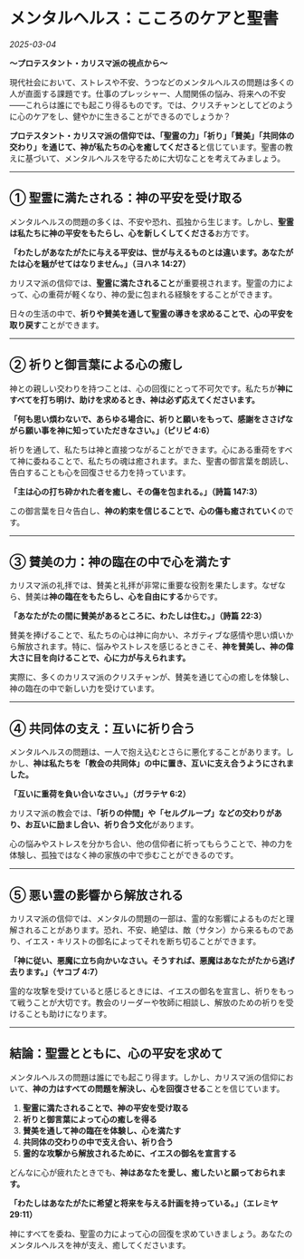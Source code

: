 # **メンタルヘルス：こころのケアと聖書**

*2025-03-04*

**〜プロテスタント・カリスマ派の視点から〜**

現代社会において、ストレスや不安、うつなどのメンタルヘルスの問題は多くの人が直面する課題です。仕事のプレッシャー、人間関係の悩み、将来への不安――これらは誰にでも起こり得るものです。では、クリスチャンとしてどのように心のケアをし、健やかに生きることができるのでしょうか？

**プロテスタント・カリスマ派の信仰では、「聖霊の力」「祈り」「賛美」「共同体の交わり」を通じて、神が私たちの心を癒してくださる**と信じています。聖書の教えに基づいて、メンタルヘルスを守るために大切なことを考えてみましょう。

---

## **① 聖霊に満たされる：神の平安を受け取る**

メンタルヘルスの問題の多くは、不安や恐れ、孤独から生じます。しかし、**聖霊は私たちに神の平安をもたらし、心を新しくしてくださる**お方です。

**「わたしがあなたがたに与える平安は、世が与えるものとは違います。あなたがたは心を騒がせてはなりません。」（ヨハネ 14:27）**

カリスマ派の信仰では、**聖霊に満たされること**が重要視されます。聖霊の力によって、心の重荷が軽くなり、神の愛に包まれる経験をすることができます。

日々の生活の中で、**祈りや賛美を通して聖霊の導きを求めることで、心の平安を取り戻す**ことができます。

---

## **② 祈りと御言葉による心の癒し**

神との親しい交わりを持つことは、心の回復にとって不可欠です。私たちが**神にすべてを打ち明け、助けを求めるとき、神は必ず応えてくださいます。**

**「何も思い煩わないで、あらゆる場合に、祈りと願いをもって、感謝をささげながら願い事を神に知っていただきなさい。」（ピリピ 4:6）**

祈りを通して、私たちは神と直接つながることができます。心にある重荷をすべて神に委ねることで、私たちの魂は癒されます。また、聖書の御言葉を朗読し、告白することも心を回復させる力を持っています。

**「主は心の打ち砕かれた者を癒し、その傷を包まれる。」（詩篇 147:3）**

この御言葉を日々告白し、**神の約束を信じることで、心の傷も癒されていく**のです。

---

## **③ 賛美の力：神の臨在の中で心を満たす**

カリスマ派の礼拝では、賛美と礼拝が非常に重要な役割を果たします。なぜなら、賛美は**神の臨在をもたらし、心を自由にする**からです。

**「あなたがたの間に賛美があるところに、わたしは住む。」（詩篇 22:3）**

賛美を捧げることで、私たちの心は神に向かい、ネガティブな感情や思い煩いから解放されます。特に、悩みやストレスを感じるときこそ、**神を賛美し、神の偉大さに目を向けることで、心に力が与えられます。**

実際に、多くのカリスマ派のクリスチャンが、賛美を通じて心の癒しを体験し、神の臨在の中で新しい力を受けています。

---

## **④ 共同体の支え：互いに祈り合う**

メンタルヘルスの問題は、一人で抱え込むとさらに悪化することがあります。しかし、**神は私たちを「教会の共同体」の中に置き、互いに支え合うようにされました。**

**「互いに重荷を負い合いなさい。」（ガラテヤ 6:2）**

カリスマ派の教会では、**「祈りの仲間」や「セルグループ」などの交わりがあり、お互いに励まし合い、祈り合う文化**があります。

心の悩みやストレスを分かち合い、他の信仰者に祈ってもらうことで、神の力を体験し、孤独ではなく神の家族の中で歩むことができるのです。

---

## **⑤ 悪い霊の影響から解放される**

カリスマ派の信仰では、メンタルの問題の一部は、霊的な影響によるものだと理解されることがあります。恐れ、不安、絶望は、敵（サタン）から来るものであり、イエス・キリストの御名によってそれを断ち切ることができます。

**「神に従い、悪魔に立ち向かいなさい。そうすれば、悪魔はあなたがたから逃げ去ります。」（ヤコブ 4:7）**

霊的な攻撃を受けていると感じるときには、イエスの御名を宣言し、祈りをもって戦うことが大切です。教会のリーダーや牧師に相談し、解放のための祈りを受けることも助けになります。

---

## **結論：聖霊とともに、心の平安を求めて**

メンタルヘルスの問題は誰にでも起こり得ます。しかし、カリスマ派の信仰において、**神の力はすべての問題を解決し、心を回復させる**ことを信じています。

1. **聖霊に満たされることで、神の平安を受け取る**
2. **祈りと御言葉によって心の癒しを得る**
3. **賛美を通して神の臨在を体験し、心を満たす**
4. **共同体の交わりの中で支え合い、祈り合う**
5. **霊的な攻撃から解放されるために、イエスの御名を宣言する**

どんなに心が疲れたときでも、**神はあなたを愛し、癒したいと願っておられます。**

**「わたしはあなたがたに希望と将来を与える計画を持っている。」（エレミヤ 29:11）**

神にすべてを委ね、聖霊の力によって心の回復を求めていきましょう。あなたのメンタルヘルスを神が支え、癒してくださいます。

